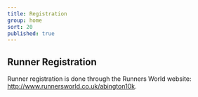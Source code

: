 ```yaml
---
title: Registration
group: home
sort: 20
published: true
---
```



## Runner Registration

Runner registration is done through the Runners World website: <http://www.runnersworld.co.uk/abington10k>.